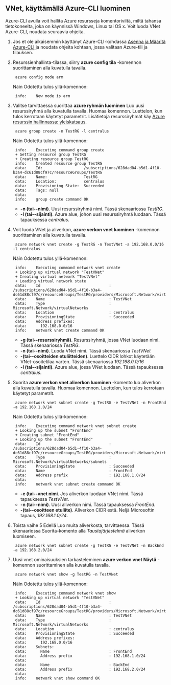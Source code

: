## <a name="how-to-create-a-vnet-using-the-azure-cli"></a>VNet, käyttämällä Azure-CLI luominen

Azure-CLI avulla voit hallita Azure resursseja komentoriviltä, miltä tahansa tietokoneelta, joka on käynnissä Windows, Linux tai OS x. Voit luoda VNet Azure-CLI, noudata seuraavia ohjeita.

1. Jos et ole aikaisemmin käyttänyt Azure-CLI-kohdassa [Asenna ja Määritä Azure-CLI](../articles/xplat-cli-install.md) ja noudata ohjeita kohtaan, jossa valitaan Azure-tili ja tilauksen.
2. Resurssienhallinta-tilassa, siirry **azure config tila** -komennon suorittaminen alla kuvatulla tavalla.

        azure config mode arm

    Näin Odotettu tulos yllä-komennon:

        info:    New mode is arm

3. Valitse tarvittaessa suorittaa **azure ryhmän luominen** Luo uusi resurssiryhmä alla kuvatulla tavalla. Huomaa komennon. Luettelon, kun tulos kerrotaan käytetyt parametrit. Lisätietoja resurssiryhmät käy [Azure resurssin hallinnassa: yleiskatsaus](../articles/virtual-network/resource-group-overview.md#resource-groups).

        azure group create -n TestRG -l centralus

    Näin Odotettu tulos yllä-komennon:

        info:    Executing command group create
        + Getting resource group TestRG
        + Creating resource group TestRG
        info:    Created resource group TestRG
        data:    Id:                  /subscriptions/628dad04-b5d1-4f10-b3a4-dc61d88cf97c/resourceGroups/TestRG
        data:    Name:                TestRG
        data:    Location:            centralus
        data:    Provisioning State:  Succeeded
        data:    Tags: null
        data:
        info:    group create command OK

    - **-n (tai--nimi)**. Uusi resurssiryhmä nimi. Tässä skenaariossa *TestRG*.
    - **-l (tai--sijainti)**. Azure alue, johon uusi resurssiryhmä luodaan. Tässä tapauksessa *centralus*.

4. Voit luoda VNet ja aliverkon, **azure verkon vnet luominen** -komennon suorittaminen alla kuvatulla tavalla. 

        azure network vnet create -g TestRG -n TestVNet -a 192.168.0.0/16 -l centralus

    Näin Odotettu tulos yllä-komennon:

        info:    Executing command network vnet create
        + Looking up virtual network "TestVNet"
        + Creating virtual network "TestVNet"
        + Loading virtual network state
        data:    Id                              : /subscriptions/628dad04-b5d1-4f10-b3a4-dc61d88cf97c/resourceGroups/TestRG/providers/Microsoft.Network/virtualNetworks/TestVNet2
        data:    Name                            : TestVNet
        data:    Type                            : Microsoft.Network/virtualNetworks
        data:    Location                        : centralus
        data:    ProvisioningState               : Succeeded
        data:    Address prefixes:
        data:      192.168.0.0/16
        info:    network vnet create command OK

    - **-g (tai--resurssiryhmä)**. Resurssiryhmä, jossa VNet luodaan nimi. Tässä skenaariossa *TestRG*.
    - **-n (tai--nimi)**. Luoda VNet nimi. Tässä skenaariossa *TestVNet*
    - **-(tai--osoitteiden etuliitteiden)**. Luettelo CIDR lohkot käytetään VNet-osoitetilaa varten. Tässä skenaariossa *192.168.0.0/16*
    - **-l (tai--sijainti)**. Azure alue, jossa VNet luodaan. Tässä tapauksessa *centralus*.

5. Suorita **azure verkon vnet aliverkon luominen** -komento luo aliverkon alla kuvatulla tavalla. Huomaa komennon. Luettelon, kun tulos kerrotaan käytetyt parametrit.

        azure network vnet subnet create -g TestRG -e TestVNet -n FrontEnd -a 192.168.1.0/24

    Näin Odotettu tulos yllä-komennon:

        info:    Executing command network vnet subnet create
        + Looking up the subnet "FrontEnd"
        + Creating subnet "FrontEnd"
        + Looking up the subnet "FrontEnd"
        data:    Id                              : /subscriptions/628dad04-b5d1-4f10-b3a4-dc61d88cf97c/resourceGroups/TestRG/providers/Microsoft.Network/virtualNetworks/TestVNet/subnets/FrontEnd
        data:    Type                            : Microsoft.Network/virtualNetworks/subnets
        data:    ProvisioningState               : Succeeded
        data:    Name                            : FrontEnd
        data:    Address prefix                  : 192.168.1.0/24
        data:
        info:    network vnet subnet create command OK

    - **-e (tai--vnet nimi**. Jos aliverkon luodaan VNet nimi. Tässä tapauksessa *TestVNet*.
    - **-n (tai--nimi)**. Uusi aliverkon nimi. Tässä tapauksessa *FrontEnd*.
    - **-(tai--osoitteen etuliite)**. Aliverkon CIDR estä. Neljä Microsoftin tapaus, *192.168.1.0/24*.

6. Toista vaihe 5 Edellä Luo muita aliverkosta, tarvittaessa. Tässä skenaariossa Suorita-komento alla *Taustajärjestelmä* aliverkon luomiseen.

        azure network vnet subnet create -g TestRG -e TestVNet -n BackEnd -a 192.168.2.0/24

4. Uusi vnet ominaisuuksien tarkasteleminen **azure verkon vnet Näytä** -komennon suorittaminen alla kuvatulla tavalla.

        azure network vnet show -g TestRG -n TestVNet

    Näin Odotettu tulos yllä-komennon:

        info:    Executing command network vnet show
        + Looking up virtual network "TestVNet"
        data:    Id                              : /subscriptions/628dad04-b5d1-4f10-b3a4-dc61d88cf97c/resourceGroups/TestRG/providers/Microsoft.Network/virtualNetworks/TestVNet
        data:    Name                            : TestVNet
        data:    Type                            : Microsoft.Network/virtualNetworks
        data:    Location                        : centralus
        data:    ProvisioningState               : Succeeded
        data:    Address prefixes:
        data:      192.168.0.0/16
        data:    Subnets:
        data:      Name                          : FrontEnd
        data:      Address prefix                : 192.168.1.0/24
        data:
        data:      Name                          : BackEnd
        data:      Address prefix                : 192.168.2.0/24
        data:
        info:    network vnet show command OK
